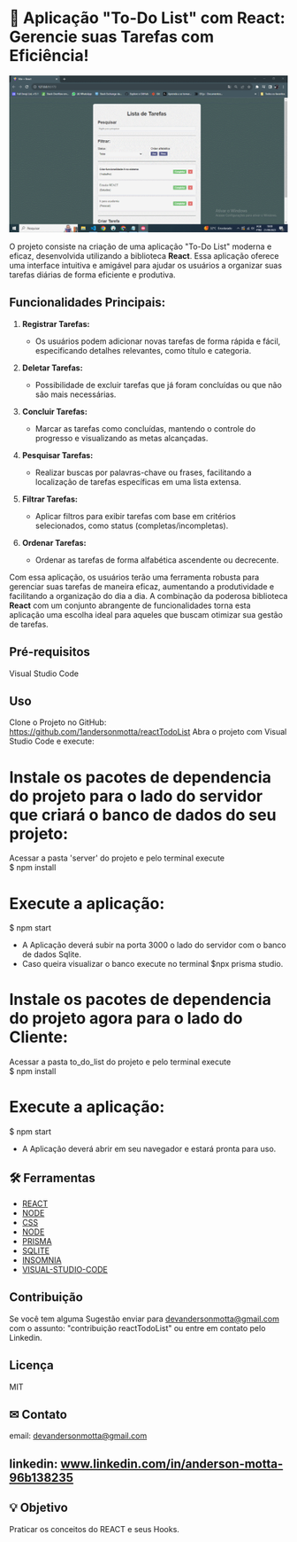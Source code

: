 # 📝 Aplicação "To-Do List" com React: Gerencie suas Tarefas com Eficiência!

![Se necessário atualize a página para carregamento do GIF](todolist.gif)


O projeto consiste na criação de uma aplicação "To-Do List" moderna e eficaz, desenvolvida utilizando a biblioteca **React**. Essa aplicação oferece uma interface intuitiva e amigável para ajudar os usuários a organizar suas tarefas diárias de forma eficiente e produtiva.

## Funcionalidades Principais:

1. **Registrar Tarefas:**
   - Os usuários podem adicionar novas tarefas de forma rápida e fácil, especificando detalhes relevantes, como título e categoria.

2. **Deletar Tarefas:**
   - Possibilidade de excluir tarefas que já foram concluídas ou que não são mais necessárias.

3. **Concluir Tarefas:**
   - Marcar as tarefas como concluídas, mantendo o controle do progresso e visualizando as metas alcançadas.

4. **Pesquisar Tarefas:**
   - Realizar buscas por palavras-chave ou frases, facilitando a localização de tarefas específicas em uma lista extensa.

5. **Filtrar Tarefas:**
   - Aplicar filtros para exibir tarefas com base em critérios selecionados, como status (completas/incompletas).

6. **Ordenar Tarefas:**
   - Ordenar as tarefas de forma alfabética ascendente ou decrecente.

Com essa aplicação, os usuários terão uma ferramenta robusta para gerenciar suas tarefas de maneira eficaz, aumentando a produtividade e facilitando a organização do dia a dia. A combinação da poderosa biblioteca **React** com um conjunto abrangente de funcionalidades torna esta aplicação uma escolha ideal para aqueles que buscam otimizar sua gestão de tarefas.


## Pré-requisitos

Visual Studio Code

## Uso
Clone o Projeto no GitHub:
https://github.com/1andersonmotta/reactTodoList
Abra o projeto com Visual Studio Code e execute: 

# Instale os pacotes de dependencia do projeto para o lado do servidor que criará o banco de dados do seu projeto:
Acessar a pasta 'server' do projeto e pelo terminal execute  
$ npm install  

# Execute a aplicação:  
$ npm start

- A Aplicação deverá subir na porta 3000 o lado do servidor com o banco de dados Sqlite.
- Caso queira visualizar o banco execute no terminal $npx prisma studio.

# Instale os pacotes de dependencia do projeto agora para o lado do Cliente:
Acessar a pasta to_do_list do projeto e pelo terminal execute  
$ npm install  

# Execute a aplicação:  
$ npm start

- A Aplicação deverá abrir em seu navegador e estará pronta para uso.

## 🛠 Ferramentas

- [REACT](https://react.dev/)
- [NODE](https://nodejs.org/)
- [CSS](https://developer.mozilla.org/pt-BR/docs/Web/CSS)
- [NODE](https://nodejs.org/)
- [PRISMA](https://www.prisma.io/docs)
- [SQLITE](https://www.sqlite.org/docs.html)
- [INSOMNIA](https://insomnia.rest/download)
- [VISUAL-STUDIO-CODE](https://code.visualstudio.com/)

## Contribuição

Se você tem alguma Sugestão enviar para devandersonmotta@gmail.com com o assunto: "contribuição reactTodoList" ou entre em contato pelo Linkedin.

## Licença

MIT

## ✉ Contato

email: devandersonmotta@gmail.com

linkedin: www.linkedin.com/in/anderson-motta-96b138235
---

## 💡 Objetivo

Praticar os conceitos do REACT e seus Hooks. 


